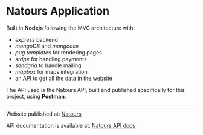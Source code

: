 # Natours Application

Built in **Nodejs** following the MVC architecture with:

- _express_ backend
- _mongoDB_ and _mongoose_
- _pug templates_ for rendering pages
- _stripe_ for handling payments
- _sendgrid_ to handle mailing
- _mapbox_ for maps integration
- an API to get all the data in the website

The API used is the Natours API, built and published specifically for this project, using **Postman**.

---

Website published at: <a href="https://natours-vinay.herokuapp.com/" target="_blank">Natours</a>

API documentation is available at: <a href="https://documenter.getpostman.com/view/13583598/TVzSiwJj" target="_blank">Natours API docs</a>
